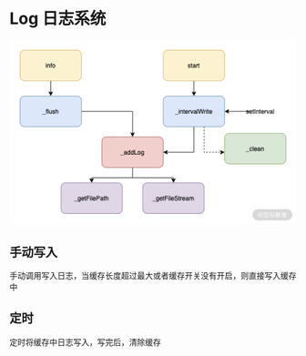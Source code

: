 # Log 日志系统

![流程图](../../../public/image/demo/Cgp9HWBccvaAVgUCAAAwlAOAoRg862.png)

## 手动写入

手动调用写入日志，当缓存长度超过最大或者缓存开关没有开启，则直接写入缓存中

## 定时

定时将缓存中日志写入，写完后，清除缓存
